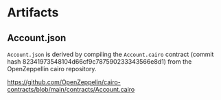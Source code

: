 # Artifacts

## Account.json

`Account.json` is derived by compiling the `Account.cairo` contract (commit hash 82341973548104d66cf9c787590233343566e8d1) from the OpenZeppellin cairo repository.

https://github.com/OpenZeppelin/cairo-contracts/blob/main/contracts/Account.cairo
